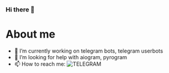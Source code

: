 ### Hi there 👋


# About me
- 🔭 I’m currently working on telegram bots, telegram userbots
- 🤔 I’m looking for help with aiogram, pyrogram
- 📫 How to reach me: ![TELEGRAM](https://img.shields.io/badge/TELEGRAM-LINK-blue)
<!--
**levitskyyy/levitskyyy** is a ✨ _special_ ✨ repository because its `README.md` (this file) appears on your GitHub profile.

# About me
- 🔭 I’m currently working on telegram bots, telegram userbots
- 🤔 I’m looking for help with aiogram, pyrogram
- 📫 How to reach me: ![TELEGRAM](https://img.shields.io/badge/TELEGRAM-LINK-blue)
-->
